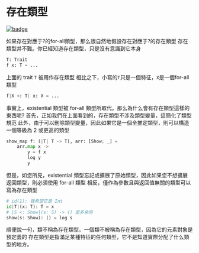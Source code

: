 # 存在類型

[![badge](https://img.shields.io/endpoint.svg?url=https%3A%2F%2Fgezf7g7pd5.execute-api.ap-northeast-1.amazonaws.com%2Fdefault%2Fsource_up_to_date%3Fowner%3Derg-lang%26repos%3Derg%26ref%3Dmain%26path%3Ddoc/EN/syntax/type/advanced/existential.md%26commit_hash%3D51de3c9d5a9074241f55c043b9951b384836b258)](https://gezf7g7pd5.execute-api.ap-northeast-1.amazonaws.com/default/source_up_to_date?owner=erg-lang&repos=erg&ref=main&path=doc/EN/syntax/type/advanced/existential.md&commit_hash=51de3c9d5a9074241f55c043b9951b384836b258)

如果存在對應于?的for-all類型，那么很自然地假設存在對應于?的存在類型
存在類型并不難。你已經知道存在類型，只是沒有意識到它本身

```python
T: Trait
f x: T = ...
```

上面的 trait `T` 被用作存在類型
相比之下，小寫的`T`只是一個特征，`X`是一個for-all類型

```python
f|X <: T| x: X = ...
```

事實上，existential 類型被 for-all 類型所取代。那么為什么會有存在類型這樣的東西呢?
首先，正如我們在上面看到的，存在類型不涉及類型變量，這簡化了類型規范
此外，由于可以刪除類型變量，因此如果它是一個全推定類型，則可以構造一個等級為 2 或更高的類型

```python
show_map f: (|T| T -> T), arr: [Show; _] =
    arr.map x ->
        y = f x
        log y
        y
```

但是，如您所見，existential 類型忘記或擴展了原始類型，因此如果您不想擴展返回類型，則必須使用 for-all 類型
相反，僅作為參數且與返回值無關的類型可以寫為存在類型

```python
# id(1): 我希望它是 Int
id|T|(x: T): T = x
# |S <: Show|(s: S) -> () 是多余的
show(s: Show): () = log s
```

順便說一句，類不稱為存在類型。一個類不被稱為存在類型，因為它的元素對象是預定義的
存在類型是指滿足某種特征的任何類型，它不是知道實際分配了什么類型的地方。